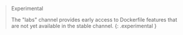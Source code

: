 > Experimental
> 
> The "labs" channel provides early access to Dockerfile features that are not
> yet available in the stable channel.
{: .experimental }
